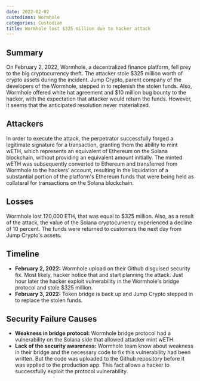 ```yaml
---
date: 2022-02-02
custodians: Wormhole
categories: Custodian
title: Wormhole lost $325 million due to hacker attack
---
```


## Summary

On February 2, 2022, Wormhole, a decentralized finance platform, fell prey to the big cryptocurrency theft. The attacker stole $325 million worth of crypto assets during the incident. Jump Crypto, parent company of the developers of the Wormhole, stepped in to replenish the stolen funds. Also, Wormhole offered white hat agreement and $10 million bug bounty to the hacker, with the expectation that attacker would return the funds. However, it seems that the anticipated resolution never materialized.

## Attackers

In order to execute the attack, the perpetrator successfully forged a legitimate signature for a transaction, granting them the ability to mint wETH, which represents an equivalent of Ethereum on the Solana blockchain, without providing an equivalent amount initially. The minted wETH was subsequently converted to Ethereum and transferred from Wormhole to the hackers' account, resulting in the liquidation of a substantial portion of the platform's Ethereum funds that were being held as collateral for transactions on the Solana blockchain.

## Losses

Wormhole lost 120,000 ETH, that was equal to $325 million. Also, as a result of the attack, the value of the Solana cryptocurrency experienced a decline of 10 percent. The funds were returned to customers the next day from Jump Crypto's assets.

## Timeline

- **February 2, 2022:** Wormhole upload on their Github disguised security fix. Most likely, hacker notice that and start planning the attack. Just hour later the hacker exploit vulnerability in the Wormhole's bridge protocol and stole  $325 million.
- **February 3, 2022:**  Token bridge is back up and Jump Crypto stepped in to replace the stolen funds.

## Security Failure Causes

- **Weakness in bridge protocol:** Wormhole bridge protocol had a vulnerability on the Solana side that allowed attacker mint wETH.
- **Lack of the security awareness:** Wormhole team know about weakness in their bridge and the necessary code to fix this vulnerability had been written. But the code was uploaded to the Github repository before it was applied to the production app. This fact allows a hacker to successfully exploit the protocol vulnerability.
